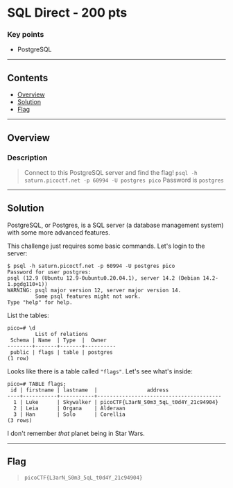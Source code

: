 # SQL Direct - 200 pts

### Key points

- PostgreSQL

---

## **Contents**

- [Overview](#overview)
- [Solution](#solution)
- [Flag](#flag)

---

## Overview

### Description

> Connect to this PostgreSQL server and find the flag! `psql -h saturn.picoctf.net -p 60994 -U postgres pico`
> Password is `postgres`

---

## Solution

PostgreSQL, or Postgres, is a SQL server (a database management system) with some more advanced features.

This challenge just requires some basic commands.
Let's login to the server:

```
$ psql -h saturn.picoctf.net -p 60994 -U postgres pico
Password for user postgres:
psql (12.9 (Ubuntu 12.9-0ubuntu0.20.04.1), server 14.2 (Debian 14.2-1.pgdg110+1))
WARNING: psql major version 12, server major version 14.
         Some psql features might not work.
Type "help" for help.
```

List the tables:

```
pico=# \d
         List of relations
 Schema | Name  | Type  |  Owner
--------+-------+-------+----------
 public | flags | table | postgres
(1 row)
```

Looks like there is a table called `"flags"`. Let's see what's inside:

```
pico=# TABLE flags;
 id | firstname | lastname  |                address
----+-----------+-----------+----------------------------------------
  1 | Luke      | Skywalker | picoCTF{L3arN_S0m3_5qL_t0d4Y_21c94904}
  2 | Leia      | Organa    | Alderaan
  3 | Han       | Solo      | Corellia
(3 rows)
```

I don't remember _that_ planet being in Star Wars.

---

## Flag

> `picoCTF{L3arN_S0m3_5qL_t0d4Y_21c94904}`
